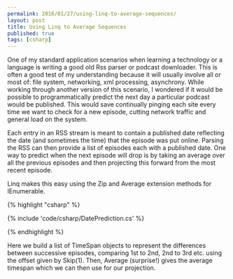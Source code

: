 ```yaml
---
permalink: 2016/01/27/using-linq-to-average-sequences/
layout: post
title: Using Linq to Average Sequences
published: true
tags: [csharp]
---
```


One of my standard application scenarios when learning a technology or a language is
writing a good old Rss parser or podcast downloader. This is often a good test of
my understanding because it will usually involve all or most of: file system,
networking, xml processing, asynchrony. While working through another version of this
scenario, I wondered if it would be possible to programmatically predict the next day a
particular podcast would be published. This would save continually pinging each site
every time we want to check for a new episode, cutting network traffic and general load
on the system.

Each entry in an RSS stream is meant to contain a published date reflecting the date (and
sometimes the time) that the episode was put online. Parsing the RSS can then provide a
list of episodes each with a published date. One way to predict when the next episode will
drop is by taking an average over all the previous episodes and then projecting this forward
from the most recent episode.

Linq makes this easy using the Zip and Average extension methods for IEnumerable<T>.

{% highlight "csharp" %}

{% include 'code/csharp/DatePrediction.cs' %}

{% endhighlight %}

Here we build a list of TimeSpan objects to represent the differences between successive
episodes, comparing 1st to 2nd, 2nd to 3rd etc. using the offset given by Skip(1). Then,
Average (surprise!) gives the average timespan which we can then use for our projection.
